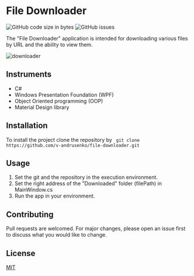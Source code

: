 # File Downloader

![GitHub code size in bytes](https://img.shields.io/github/repo-size/v-andrusenko/file-downloader) ![GitHub issues](https://img.shields.io/github/downloads/v-andrusenko/file-downloader/total)

The "File Downloader" application is intended for downloading various files by URL and the ability to view them.

![downloader](https://user-images.githubusercontent.com/70683676/126903909-4c168d7b-1d0d-48dd-9c4f-fd4c235eac69.gif)

## Instruments

- C#
- Windows Presentation Foundation (WPF)
- Object Oriented programming (OOP)
- Material Design library

## Installation

To install the project clone the repository by ``` git clone https://github.com/v-andrusenko/file-downloader.git```

## Usage

1. Set the git and the repository in the execution environment.
2. Set the right address of the "Downloaded" folder (filePath) in MainWindow.cs
3. Run the app in your environment.

## Contributing

Pull requests are welcomed. For major changes, please open an issue first to discuss what you would like to change.

## License

[MIT](https://choosealicense.com/licenses/mit/)

